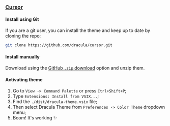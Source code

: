 ### [Cursor](https://www.cursor.com)

#### Install using Git

If you are a git user, you can install the theme and keep up to date by cloning the repo:

```bash
git clone https://github.com/dracula/cursor.git
```

#### Install manually

Download using the [GitHub `.zip` download](https://github.com/dracula/cursor/archive/main.zip) option and unzip them.

#### Activating theme

1. Go to `View -> Command Palette` or press `Ctrl+Shift+P`;
2. Type `Extensions: Install from VSIX...`;
3. Find the `./dist/dracula-theme.vsix` file;
4. Then select Dracula Theme from `Preferences -> Color Theme` dropdown menu;
5. Boom! It's working ✨